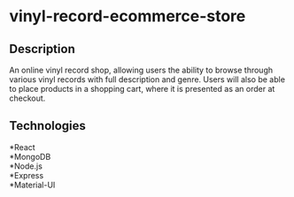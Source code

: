 # vinyl-record-ecommerce-store


## Description

An online vinyl record shop, allowing users the ability to browse through various vinyl records with full description and genre. Users will also be able to place products in a shopping cart, where it is presented as an order at checkout.

## Technologies

*React</br>
*MongoDB</br>
*Node.js</br>
*Express</br>
*Material-UI</br>

